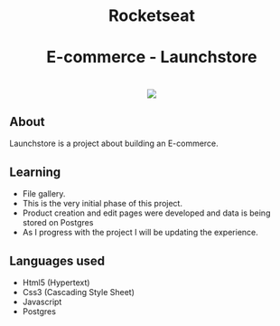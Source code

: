 
<h1 align="center">Rocketseat</h1>

<h1 align="center"><b>E-commerce - Launchstore</b></h1>


<h1 align="center">
    <img src="https://ik.imagekit.io/cnbmdh4b9w/ecommerce_HhknSzNHC.png">
</h1>


## About
Launchstore is a project about building an E-commerce.


## Learning 
- File gallery.
- This is the very initial phase of this project.
- Product creation and edit pages were developed and data is being stored on Postgres
- As I progress with the project I will be updating the experience. 

## Languages used
- Html5 (Hypertext)
- Css3 (Cascading Style Sheet)
- Javascript
- Postgres




